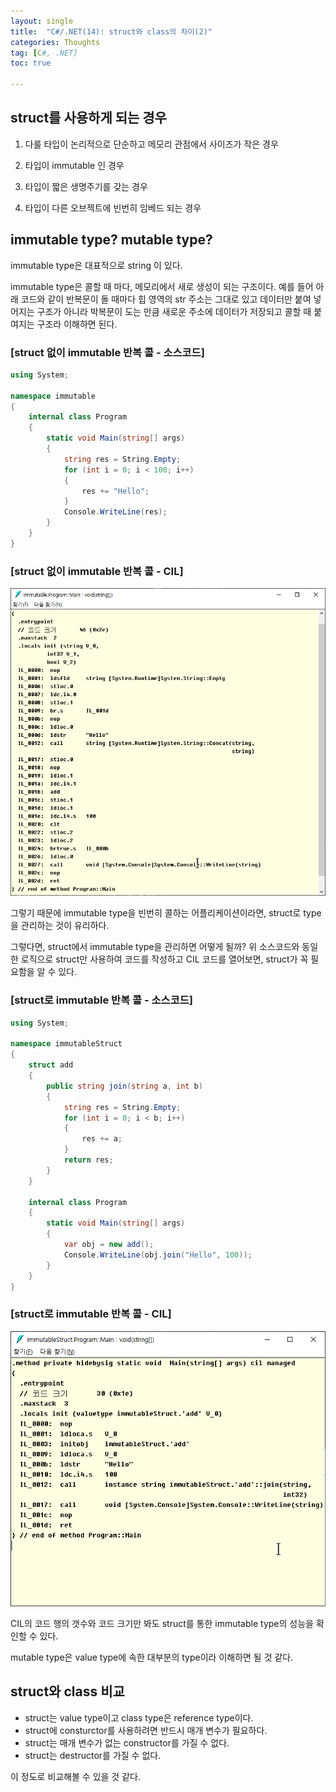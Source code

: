 ```yaml
---
layout: single
title:  "C#/.NET(14): struct와 class의 차이(2)"
categories: Thoughts
tag: [C#, .NET]
toc: true 

---
```


## struct를 사용하게 되는 경우

1. 다룰 타입이 논리적으로 단순하고 메모리 관점에서 사이즈가 작은 경우
2. 타입이 immutable 인 경우

3. 타입이 짧은 생명주기를 갖는 경우

4. 타입이 다른 오브젝트에 빈번히 임베드 되는 경우








## immutable type? mutable type?

immutable type은 대표적으로 string 이 있다. 

immutable type은 콜할 때 마다, 메모리에서 새로 생성이 되는 구조이다. 예를 들어 아래 코드와 같이 반복문이 돌 때마다 힙 영역의 str 주소는 그대로 있고 데이터만 붙여 넣어지는 구조가 아니라 박복문이 도는 만큼 새로운 주소에 데이터가 저장되고 콜할 때 붙여지는 구조라 이해하면 된다. 







### [struct 없이 immutable 반복 콜 - 소스코드]

```c#
using System;

namespace immutable
{
	internal class Program
	{
		static void Main(string[] args)
		{
			string res = String.Empty;
			for (int i = 0; i < 100; i++)
			{
				res += "Hello";
			}
			Console.WriteLine(res);
		}
	}
}

```







### [struct 없이 immutable 반복 콜 - CIL]

![image-20220702181747865](/assets/img/image-20220702181747865.png)

그렇기 때문에 immutable type을 빈번히 콜하는 어플리케이션이라면, struct로 type을 관리하는 것이 유리하다.

그렇다면, struct에서 immutable type을 관리하면 어떻게 될까? 위 소스코드와 동일한 로직으로 struct만 사용하여 코드를 작성하고 CIL 코드를 열어보면, struct가 꼭 필요함을 알 수 있다.







### [struct로 immutable 반복 콜 - 소스코드]

```c#
using System;

namespace immutableStruct
{
	struct add
	{
		public string join(string a, int b)
		{
			string res = String.Empty;
			for (int i = 0; i < b; i++)
			{
				res += a;
			}
			return res;
		}
	}

	internal class Program
	{
		static void Main(string[] args)
		{
			var obj = new add();
			Console.WriteLine(obj.join("Hello", 100));
		}
	}
}
```







### [struct로 immutable 반복 콜 - CIL]

![image-20220702182023992](/assets/img/image-20220702182023992.png)

CIL의 코드 행의 갯수와 코드 크기만 봐도 struct를 통한 immutable type의 성능을 확인할 수 있다.

mutable type은 value type에 속한 대부분의 type이라 이해하면 될 것 같다.







## struct와 class 비교

- struct는 value type이고 class type은 reference type이다.
- struct에 consturctor를 사용하려면 반드시 매개 변수가 필요하다.
- struct는 매개 변수가 없는 constructor를 가질 수 없다.
- struct는 destructor를 가질 수 없다.

이 정도로 비교해볼 수 있을 것 같다.
